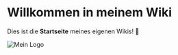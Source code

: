 # Willkommen in meinem Wiki

Dies ist die **Startseite** meines eigenen Wikis! 🎉

![Mein Logo](../bilder/logo.png)
